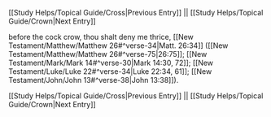 [[Study Helps/Topical Guide/Cross|Previous Entry]]  ||  [[Study Helps/Topical Guide/Crown|Next Entry]]

 before the cock crow, thou shalt deny me thrice, [[New Testament/Matthew/Matthew 26#^verse-34|Matt. 26:34]] ([[New Testament/Matthew/Matthew 26#^verse-75|26:75]]; [[New Testament/Mark/Mark 14#^verse-30|Mark 14:30, 72]]; [[New Testament/Luke/Luke 22#^verse-34|Luke 22:34, 61]]; [[New Testament/John/John 13#^verse-38|John 13:38]]).

[[Study Helps/Topical Guide/Cross|Previous Entry]]  ||  [[Study Helps/Topical Guide/Crown|Next Entry]]